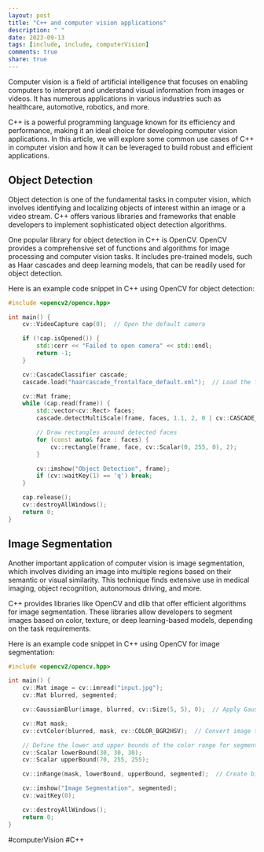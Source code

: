 ```yaml
---
layout: post
title: "C++ and computer vision applications"
description: " "
date: 2023-09-13
tags: [include, include, computerVision]
comments: true
share: true
---
```


Computer vision is a field of artificial intelligence that focuses on enabling computers to interpret and understand visual information from images or videos. It has numerous applications in various industries such as healthcare, automotive, robotics, and more.

C++ is a powerful programming language known for its efficiency and performance, making it an ideal choice for developing computer vision applications. In this article, we will explore some common use cases of C++ in computer vision and how it can be leveraged to build robust and efficient applications.

## Object Detection

Object detection is one of the fundamental tasks in computer vision, which involves identifying and localizing objects of interest within an image or a video stream. C++ offers various libraries and frameworks that enable developers to implement sophisticated object detection algorithms.

One popular library for object detection in C++ is OpenCV. OpenCV provides a comprehensive set of functions and algorithms for image processing and computer vision tasks. It includes pre-trained models, such as Haar cascades and deep learning models, that can be readily used for object detection.

Here is an example code snippet in C++ using OpenCV for object detection:

```cpp
#include <opencv2/opencv.hpp>

int main() {
    cv::VideoCapture cap(0);  // Open the default camera

    if (!cap.isOpened()) {
        std::cerr << "Failed to open camera" << std::endl;
        return -1;
    }

    cv::CascadeClassifier cascade;
    cascade.load("haarcascade_frontalface_default.xml");  // Load the face detection model

    cv::Mat frame;
    while (cap.read(frame)) {
        std::vector<cv::Rect> faces;
        cascade.detectMultiScale(frame, faces, 1.1, 2, 0 | cv::CASCADE_SCALE_IMAGE, cv::Size(30, 30));

        // Draw rectangles around detected faces
        for (const auto& face : faces) {
            cv::rectangle(frame, face, cv::Scalar(0, 255, 0), 2);
        }

        cv::imshow("Object Detection", frame);
        if (cv::waitKey(1) == 'q') break;
    }

    cap.release();
    cv::destroyAllWindows();
    return 0;
}
```

## Image Segmentation

Another important application of computer vision is image segmentation, which involves dividing an image into multiple regions based on their semantic or visual similarity. This technique finds extensive use in medical imaging, object recognition, autonomous driving, and more.

C++ provides libraries like OpenCV and dlib that offer efficient algorithms for image segmentation. These libraries allow developers to segment images based on color, texture, or deep learning-based models, depending on the task requirements.

Here is an example code snippet in C++ using OpenCV for image segmentation:

```cpp
#include <opencv2/opencv.hpp>

int main() {
    cv::Mat image = cv::imread("input.jpg");
    cv::Mat blurred, segmented;

    cv::GaussianBlur(image, blurred, cv::Size(5, 5), 0);  // Apply Gaussian blur for noise reduction

    cv::Mat mask;
    cv::cvtColor(blurred, mask, cv::COLOR_BGR2HSV);  // Convert image to HSV color space

    // Define the lower and upper bounds of the color range for segmentation
    cv::Scalar lowerBound(30, 30, 30);
    cv::Scalar upperBound(70, 255, 255);

    cv::inRange(mask, lowerBound, upperBound, segmented);  // Create binary mask based on color range

    cv::imshow("Image Segmentation", segmented);
    cv::waitKey(0);

    cv::destroyAllWindows();
    return 0;
}
```

#computerVision #C++